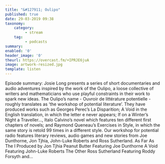 ```yaml
---
title: "&#127911; Oulipo"
published: true
date: 29-03-2019 09:38
taxonomy:
    category:
         - stream
    tag:
         - podcasts
summary:
enabled: '0'
header_image: '0'
theurl: https://overcast.fm/+IPRJE6juA
image: artwork-resized.jpg
template: listen
---
```

 
Episode summary: Josie Long presents a series of short documentaries and audio adventures inspired by the work of the Oulipo, a loose collective of writers and mathematicians who use playful constraints in their work to spark new ideas. The Oulipo’s name - Ouvroir de littérature potentielle - roughly translates as ‘the workshop of potential literature’. They have produced works such as Georges Perec’s La Disparition; A Void in the English translation, in which the letter e never appears; If on a Winter’s Night a Traveller…, Italo Calvino’s novel which features ten different first chapters of novels; and Raymond Queneau’s Exercises in Style, in which the same story is retold 99 times in a different style. Our workshop for potential radio features literary reviews, audio games and new stories from Joe Dunthorne, Jon Tjhia, John-Luke Roberts and Ross Sutherland. As Far As The I Produced by Jon Tjhia Peanut Butter Featuring Joe Dunthorne A Void Featuring John-Luke Roberts The Other Ross Sutherland Featuring Roddy Forsyth and…

